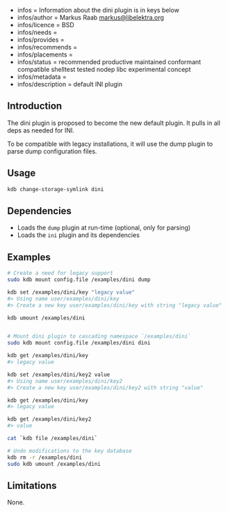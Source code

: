 - infos = Information about the dini plugin is in keys below
- infos/author = Markus Raab <markus@libelektra.org>
- infos/licence = BSD
- infos/needs =
- infos/provides =
- infos/recommends =
- infos/placements =
- infos/status = recommended productive maintained conformant compatible shelltest tested nodep libc experimental concept
- infos/metadata =
- infos/description = default INI plugin

## Introduction

The dini plugin is proposed to become the new default plugin.
It pulls in all deps as needed for INI.

To be compatible with legacy installations, it will
use the dump plugin to parse dump configuration files.

## Usage

```bash
kdb change-storage-symlink dini
```

## Dependencies

- Loads the `dump` plugin at run-time (optional, only for parsing)
- Loads the `ini` plugin and its dependencies

## Examples

```sh
# Create a need for legacy support
sudo kdb mount config.file /examples/dini dump

kdb set /examples/dini/key "legacy value"
#> Using name user/examples/dini/key
#> Create a new key user/examples/dini/key with string "legacy value"

kdb umount /examples/dini


# Mount dini plugin to cascading namespace `/examples/dini`
sudo kdb mount config.file /examples/dini dini

kdb get /examples/dini/key
#> legacy value

kdb set /examples/dini/key2 value
#> Using name user/examples/dini/key2
#> Create a new key user/examples/dini/key2 with string "value"

kdb get /examples/dini/key
#> legacy value

kdb get /examples/dini/key2
#> value

cat `kdb file /examples/dini`

# Undo modifications to the key database
kdb rm -r /examples/dini
sudo kdb umount /examples/dini
```

## Limitations

None.
